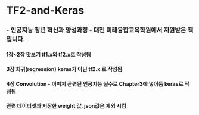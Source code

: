 # TF2-and-Keras
### -  인공지능 청년 혁신과 양성과정 - 대전 미래융합교육학원에서 지원받은 책입니다.
#### 1장~2장 맛보기 tf1.x와 tf2.x로 작성됨
#### 3장 회귀(regression) keras가 아닌 tf2.x 로 작성됨
#### 4장 Convolution - 이미지 관련된 인공지능 실수로 Chapter3에 넣어둠 keras로 작성됨

#### 관련 데이터셋과 저장한 weight 값, json값은 제외 시킴
